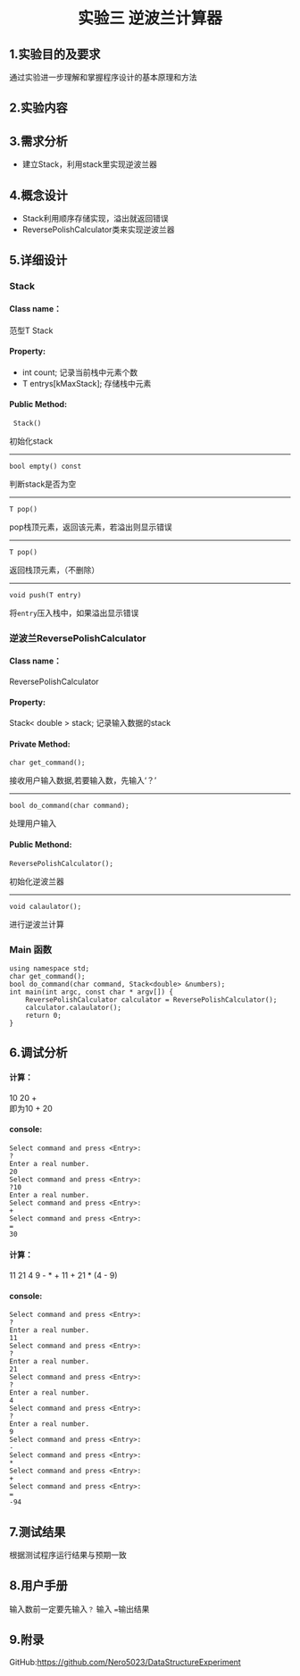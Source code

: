 # <div align="center">实验三 逆波兰计算器 </div>
## 1.实验目的及要求
通过实验进一步理解和掌握程序设计的基本原理和方法

## 2.实验内容

## 3.需求分析
* 建立Stack，利用stack里实现逆波兰器

## 4.概念设计
* Stack利用顺序存储实现，溢出就返回错误
* ReversePolishCalculator类来实现逆波兰器

## 5.详细设计
### Stack
#### Class name：
范型T
Stack
#### Property:
* int count; 记录当前栈中元素个数
* T entrys[kMaxStack]; 存储栈中元素

#### Public Method:
	 Stack()
初始化stack
___
	bool empty() const
判断stack是否为空
___
	T pop()
pop栈顶元素，返回该元素，若溢出则显示错误
___
	T pop()
返回栈顶元素，（不删除）
___
	void push(T entry)
将`entry`压入栈中，如果溢出显示错误

### 逆波兰ReversePolishCalculator
#### Class name：
ReversePolishCalculator
#### Property:
Stack< double > stack; 记录输入数据的stack
#### Private Method:
	char get_command();
接收用户输入数据,若要输入数，先输入‘？’
___
	bool do_command(char command);
处理用户输入

#### Public Methond:

	ReversePolishCalculator();
初始化逆波兰器
___
	void calaulator();
进行逆波兰计算

### Main 函数
	using namespace std;
	char get_command();
	bool do_command(char command, Stack<double> &numbers);
	int main(int argc, const char * argv[]) {
  		ReversePolishCalculator calculator = ReversePolishCalculator();
  		calculator.calaulator();
  		return 0;
	}



## 6.调试分析
#### 计算：
10 20 +  
即为10 + 20

#### console:
	Select command and press <Entry>:
	?
	Enter a real number.
	20
	Select command and press <Entry>:
	?10
	Enter a real number.
	Select command and press <Entry>:
	+
	Select command and press <Entry>:
	=
	30
	
#### 计算：
11 21 4 9 - * +
11 + 21 * (4 - 9)

#### console:
	Select command and press <Entry>:
	?
	Enter a real number.
	11
	Select command and press <Entry>:
	?
	Enter a real number.
	21
	Select command and press <Entry>:
	?
	Enter a real number.
	4
	Select command and press <Entry>:
	?
	Enter a real number.
	9
	Select command and press <Entry>:
	-
	Select command and press <Entry>:
	*
	Select command and press <Entry>:
	+
	Select command and press <Entry>:
	=
	-94
	
## 7.测试结果
根据测试程序运行结果与预期一致

## 8.用户手册
输入数前一定要先输入`？`
输入	`=`输出结果

## 9.附录
GitHub:<https://github.com/Nero5023/DataStructureExperiment>
